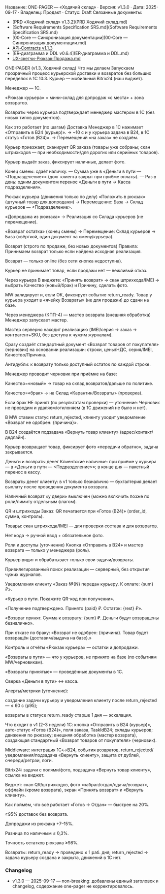 Название: ONE-PAGER — «Ходячий склад» · Версия: v1.3.0 · Дата: 2025-09-17 · Владелец: Продакт · Статус: Draft
Связанные документы:
- [PRD «Ходячий склад» v1.3.2](PRD Ходячий склад.md)
- [Software Requirements Specification SRS.md](Software Requirements Specification SRS.md)
- [00‑Core — Синхронизация документации](00‑Core — Синхронизация документации.md)
- [API‑Contracts v1.1.3](API‑Contracts.md)
- [ER‑диаграмма и DDL v0.6.4](ER‑диаграмма и DDL.md)
- [UX-скетчи-Рюкзак:Продажа.md](UX-скетчи-Рюкзак:Продажа.md)

ONE-PAGER (v1.3, Ходячий склад)
Что мы делаем
Запускаем прозрачный процесс курьерской доставки и возвратов без больших переделок в 1С 10.3.
Курьер — мобильный Bitrix24 (наш виджет).


Менеджер — 1С.


«Рюкзак курьера» = мини-склад для допродаж «с места» + зона возвратов.


Возвраты через курьера подтверждает менеджер мастером в 1С (без новых типов документов).



Как это работает (по шагам)
Доставка
Менеджер в 1С нажимает «Отправить в B24 (курьер)».
 → ~10 с и у курьера задача в B24, в 1С статус «Готов (B24)».
 → Перемещений «на заказ» не создаём.


Курьер приезжает, сканирует QR заказа (товары уже собраны; скан штрихкодов — при необходимости/для дорогих или серийных товаров).


Курьер выдаёт заказ, фиксирует наличные, делает фото.


Конец смены: сдаёт наличку.
 — Сумма уже в «Деньги в пути — <Подразделение>» (долг клиента закрыт при приёме оплаты).
 — Раз в день: одним документом перенос «Деньги в пути → Касса подразделения».


Рюкзак курьера (движения только по делу)
«Положить в рюкзак» (штучный товар для допродажи) → Перемещение: База → Склад курьеров — <Подразделение>.


«Допродажа из рюкзака» → Реализация со Склада курьеров (не перемещение).


«Возврат остатка» (конец смены) → Перемещение: Склад курьеров → База (свёрткой, один документ на смену/курьера).



Возврат (строго по продаже, без новых документов)
Правила:
Принимаем возврат только если найдена исходная реализация.


Возврат — только online (без сети кнопка недоступна).


Курьер не принимает товар, если продажи нет — вежливый отказ.


Через курьера
В виджете: «Принять возврат» → скан штрихкода/IMEI → выбрать Качество (новый/брак) и Причину, сделать фото.


MW валидирует и, если ОК, фиксирует событие return_ready. Товар у курьера уходит в «ячейку Возвраты» (не для продажи) до сдачи на базе.


Через менеджера (КПП-4) — мастер возврата (внешняя обработка)
Менеджер запускает мастер.


Мастер серверно находит реализацию (IMEI/серия → заказ → контрагент+SKU, без доступа к чужим журналам).


Сразу создаёт стандартный документ «Возврат товаров от покупателя» (черновик) на основании реализации: строки, цены/НДС, серия/IMEI, Качество/Причина.


Антидубли: к возврату только доступный остаток по каждой строке.


Менеджер проводит черновик при приёмке на базе:


Качество=«новый» → товар на склад возвратов/дальше по политике.


Качество=«брак» → на Склад «Карантин/Возвраты» (проверка).


Если брак НЕ принят (по результатам проверки) — уточнение:
Черновик не проводим и удаляем/отклоняем (в 1С движений не было и нет).


В MW ставим статус return_rejected, клиенту уходит уведомление «Возврат не одобрен: {причина}».


В B24 создаётся подзадача «Вернуть товар клиенту» (адрес/контакт/дедлайн).


Курьер возвращает товар, фиксирует фото «передачи обратно», задача закрывается.



Деньги и возвраты денег
Клиентские наличные: при приёме у курьера — в «Деньги в пути — <Подразделение>»; в конце дня — пакетный перенос в кассу.


Возвраты денег клиенту: в v1 только безналично — бухгалтерия делает выплату после проведения документа возврата.


Наличный возврат «у двери» выключен (можно включить позже по роли/лимиту отдельным флагом).



QR и штрихкоды
Заказ: QR печатается при «Готов (B24)» (order_id, сумма, контроль).


Товары: скан штрихкода/IMEI — для проверки состава и для возвратов.


Нет кода → ручной ввод + обязательное фото.



Роли и доступы (уточнение)
Кнопка «Отправить в B24» и мастер возврата — только у менеджера (роль).


Курьер видит и обрабатывает только свои задачи/возвраты.


Привилегированный поиск реализации — серверный, без открытия чужих журналов.



Уведомления клиенту
«Заказ №{N} передан курьеру. К оплате: {sum} ₽».


«Курьер в пути. Покажите QR-код при получении».


«Получение подтверждено. Принято {paid} ₽. Остаток: {rest} ₽».


«Возврат принят. Сумма к возврату: {sum} ₽. Деньги будут возвращены безналично».


При отказе по браку: «Возврат не одобрен: {причина}. Товар будет возвращён {доставим/выдача на базе}.»



Контроль и отчёты
«Рюкзак курьера» — остатки и допродажи.


«Возвраты в пути» — что у курьеров, не принято на базе (по событиям MW/черновикам).


«Возвраты принятые» — проведённые документы в 1С.


Сверка «Деньги в пути» ↔ касса.


Алерты/метрики (уточнение):


создание задачи курьеру и уведомления клиенту после return_rejected — ≤ 60 с (p95);


возвраты в статусе return_ready старше 1 дня — эскалация.



Что входит в v1 (2–3 недели)
1С: кнопка «Отправить в B24 (курьер)», авто-статус «Готов (B24)», поля заказа, TaskIdB24; склады курьеров; движения по рюкзаку; внешняя обработка (мастер возврата), создающая стандартный «Возврат товаров от покупателя» (черновик).


Middleware: интеграция 1С↔B24, события возвратов, return_rejected/уведомления/подзадача «Вернуть клиенту», защита от дублей, очереди/ретраи, логи.


Bitrix24: задачи с полями/фото, подзадача «Вернуть товар клиенту», ссылка на виджет.


Виджет: скан QR/штрихкодов, фото «забрал/отдал/сдача/возврат», оффлайн (кроме возврата), экран «Принять возврат» и «Вернуть клиенту».



Как поймём, что всё работает
«Готов → Отдан» — быстрее на 20%.


≥95% доставок без возврата.


Допродажи из рюкзака +7–15%.


Разница по наличным ≤ 0,3%.


Точность остатков рюкзака ≥98%.


Возвраты: return_ready → проведено ≤ 1 раб. дня; return_rejected → задача курьеру создана и закрыта, движений в 1С нет.

### Changelog
- v1.3.0 — 2025-09-17 — non-breaking: добавлены единый заголовок и changelog, содержание one-pager не корректировалось.
